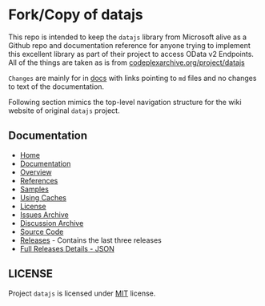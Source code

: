 # Fork/Copy of datajs

This repo is intended to keep the `datajs` library from Microsoft alive as a Github repo and documentation reference for anyone trying to implement this excellent library as part of their project to access OData v2 Endpoints.
All of the things are taken as is from [codeplexarchive.org/project/datajs](https://codeplexarchive.org/project/datajs)

`Changes` are mainly for in [docs](./wiki/downloadWiki/docs/) with links pointing to `md` files and no changes to text of the documentation.

Following section mimics the top-level navigation structure for the wiki website of original `datajs` project.

## Documentation

- [Home](./wiki/downloadWiki/docs/Home.md)
- [Documentation](./wiki/downloadWiki/docs/Documentation.md)
- [Overview](./wiki/downloadWiki/docs/Overview.md)
- [References](./wiki/downloadWiki/docs/References.md)
- [Samples](./wiki/downloadWiki/docs/Samples.md)
- [Using Caches](./wiki/downloadWiki/docs/Using%20Caches.md)
- [License](./license/license.json)
- [Issues Archive](./issues/)
- [Discussion Archive](./discussions/)
- [Source Code](./sourceCode/sourceCode/JSLib/src/)
- [Releases](https://github.com/preetamkajalrout/datajs/releases) - Contains the last three releases
- [Full Releases Details - JSON](./releases/releaseList.json)

## LICENSE

Project `datajs` is licensed under [MIT](./license/license.json) license.
